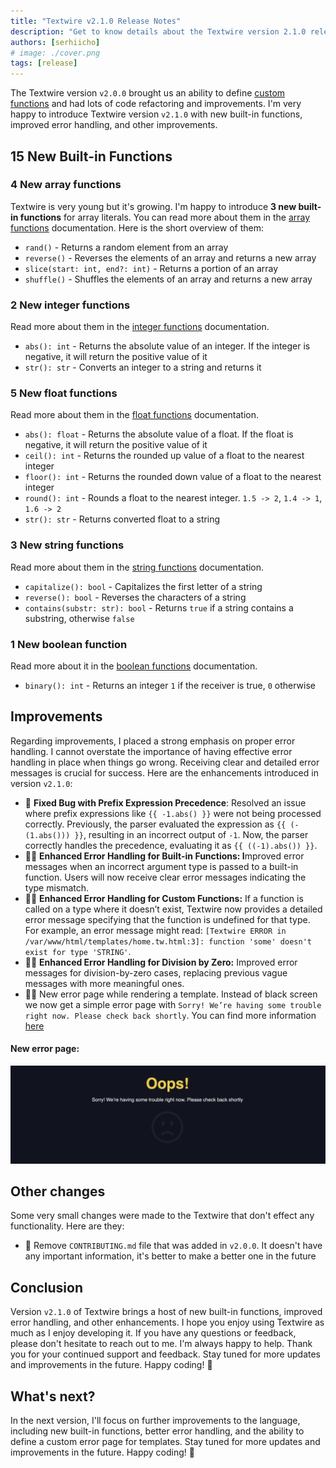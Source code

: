 ```yaml
---
title: "Textwire v2.1.0 Release Notes"
description: "Get to know details about the Textwire version 2.1.0 release by reading the complete release notes"
authors: [serhiicho]
# image: ./cover.png
tags: [release]
---
```


The Textwire version `v2.0.0` brought us an ability to define [custom functions](/docs/v2/guides/custom-functions) and had lots of code refactoring and improvements. I'm very happy to introduce Textwire version `v2.1.0` with new built-in functions, improved error handling, and other improvements.

<!-- truncate -->

## 15 New Built-in Functions
### 4 New array functions
Textwire is very young but it's growing. I'm happy to introduce **3 new built-in functions** for array literals. You can read more about them in the [array functions](/docs/v2/functions/arr) documentation. Here is the short overview of them:

- `rand()` - Returns a random element from an array
- `reverse()` - Reverses the elements of an array and returns a new array
- `slice(start: int, end?: int)` - Returns a portion of an array
- `shuffle()` - Shuffles the elements of an array and returns a new array

### 2 New integer functions
Read more about them in the [integer functions](/docs/v2/functions/int) documentation.

- `abs(): int` - Returns the absolute value of an integer. If the integer is negative, it will return the positive value of it
- `str(): str` - Converts an integer to a string and returns it

### 5 New float functions
Read more about them in the [float functions](/docs/v2/functions/float) documentation.

- `abs(): float` - Returns the absolute value of a float. If the float is negative, it will return the positive value of it
- `ceil(): int` - Returns the rounded up value of a float to the nearest integer
- `floor(): int` - Returns the rounded down value of a float to the nearest integer
- `round(): int` - Rounds a float to the nearest integer. `1.5 -> 2`, `1.4 -> 1`, `1.6 -> 2`
- `str(): str` - Returns converted float to a string

### 3 New string functions
Read more about them in the [string functions](/docs/v2/functions/str) documentation.

- `capitalize(): bool` - Capitalizes the first letter of a string
- `reverse(): bool` - Reverses the characters of a string
- `contains(substr: str): bool` - Returns `true` if a string contains a substring, otherwise `false`

### 1 New boolean function
Read more about it in the [boolean functions](/docs/v2/functions/bool) documentation.

- `binary(): int` - Returns an integer `1` if the receiver is true, `0` otherwise

## Improvements
Regarding improvements, I placed a strong emphasis on proper error handling. I cannot overstate the importance of having effective error handling in place when things go wrong. Receiving clear and detailed error messages is crucial for success. Here are the enhancements introduced in version `v2.1.0`:

- 🐛 **Fixed Bug with Prefix Expression Precedence**: Resolved an issue where prefix expressions like `{{ -1.abs() }}` were not being processed correctly. Previously, the parser evaluated the expression as `{{ (-(1.abs())) }}`, resulting in an incorrect output of `-1`. Now, the parser correctly handles the precedence, evaluating it as `{{ ((-1).abs()) }}`.
- 🧑‍💻 **Enhanced Error Handling for Built-in Functions: I**mproved error messages when an incorrect argument type is passed to a built-in function. Users will now receive clear error messages indicating the type mismatch.
- 🧑‍💻 **Enhanced Error Handling for Custom Functions:** If a function is called on a type where it doesn’t exist, Textwire now provides a detailed error message specifying that the function is undefined for that type. For example, an error message might read: `[Textwire ERROR in /var/www/html/templates/home.tw.html:3]: function 'some' doesn't exist for type 'STRING'`.
- 🧑‍💻 **Enhanced Error Handling for Division by Zero:** Improved error messages for division-by-zero cases, replacing previous vague messages with more meaningful ones.
- 🧑‍💻 New error page while rendering a template. Instead of black screen we now get a simple error page with `Sorry! We’re having some trouble right now. Please check back shortly`. You can find more information [here](docs/v2/guides/error-handling)

#### New error page:
![Error output in Textwire](/img/oops.png)

## Other changes
Some very small changes were made to the Textwire that don't effect any functionality. Here are they:
- 📝 Remove `CONTRIBUTING.md` file that was added in `v2.0.0`. It doesn't have any important information, it's better to make a better one in the future

## Conclusion
Version `v2.1.0` of Textwire brings a host of new built-in functions, improved error handling, and other enhancements. I hope you enjoy using Textwire as much as I enjoy developing it. If you have any questions or feedback, please don't hesitate to reach out to me. I'm always happy to help. Thank you for your continued support and feedback. Stay tuned for more updates and improvements in the future. Happy coding! 🚀

## What's next?
In the next version, I'll focus on further improvements to the language, including new built-in functions, better error handling, and the ability to define a custom error page for templates. Stay tuned for more updates and improvements in the future. Happy coding! 🚀